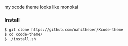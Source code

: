 my xcode theme looks like monokai

### Install

````bash
$ git clone https://github.com/nahitheper/Xcode-theme
$ cd xcode-theme/
$ ./install.sh
````
